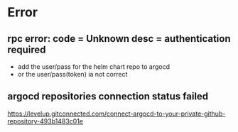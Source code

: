 # Error

## rpc error: code = Unknown desc = authentication required
- add the user/pass for the helm chart repo to argocd
- or the user/pass(token) ia not correct

## argocd repositories connection status failed
https://levelup.gitconnected.com/connect-argocd-to-your-private-github-repository-493b1483c01e

